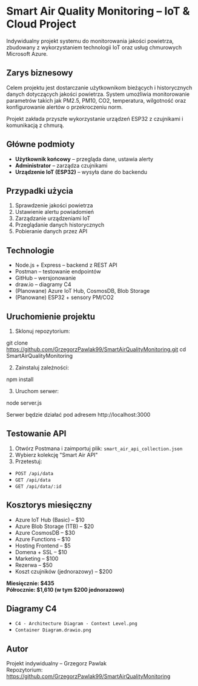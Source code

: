 # Smart Air Quality Monitoring – IoT & Cloud Project

Indywidualny projekt systemu do monitorowania jakości powietrza, zbudowany z wykorzystaniem technologii IoT oraz usług chmurowych Microsoft Azure.

## Zarys biznesowy

Celem projektu jest dostarczanie użytkownikom bieżących i historycznych danych dotyczących jakości powietrza. System umożliwia monitorowanie parametrów takich jak PM2.5, PM10, CO2, temperatura, wilgotność oraz konfigurowanie alertów o przekroczeniu norm.

Projekt zakłada przyszłe wykorzystanie urządzeń ESP32 z czujnikami i komunikacją z chmurą.

## Główne podmioty

- **Użytkownik końcowy** – przegląda dane, ustawia alerty
- **Administrator** – zarządza czujnikami
- **Urządzenie IoT (ESP32)** – wysyła dane do backendu

## Przypadki użycia

1. Sprawdzenie jakości powietrza  
2. Ustawienie alertu powiadomień  
3. Zarządzanie urządzeniami IoT  
4. Przeglądanie danych historycznych  
5. Pobieranie danych przez API

## Technologie

- Node.js + Express – backend z REST API
- Postman – testowanie endpointów
- GitHub – wersjonowanie
- draw.io – diagramy C4
- (Planowane) Azure IoT Hub, CosmosDB, Blob Storage
- (Planowane) ESP32 + sensory PM/CO2

## Uruchomienie projektu

1. Sklonuj repozytorium:
   
git clone https://github.com/GrzegorzPawlak99/SmartAirQualityMonitoring.git
cd SmartAirQualityMonitoring

2. Zainstaluj zależności:

npm install

3. Uruchom serwer:

node server.js 

Serwer będzie działać pod adresem http://localhost:3000

## Testowanie API

1. Otwórz Postmana i zaimportuj plik: `smart_air_api_collection.json`  
2. Wybierz kolekcję "Smart Air API"  
3. Przetestuj:
- `POST /api/data`
- `GET /api/data`
- `GET /api/data/:id`

## Kosztorys miesięczny

- Azure IoT Hub (Basic) – $10  
- Azure Blob Storage (1TB) – $20  
- Azure CosmosDB – $30  
- Azure Functions – $10  
- Hosting Frontend – $5  
- Domena + SSL – $10  
- Marketing – $100  
- Rezerwa – $50  
- Koszt czujników (jednorazowy) – $200

**Miesięcznie: $435**  
**Półrocznie: $1,610 (w tym $200 jednorazowo)**

## Diagramy C4

- `C4 - Architecture Diagram - Context Level.png`
- `Container Diagram.drawio.png`

## Autor

Projekt indywidualny – Grzegorz Pawlak  
Repozytorium: https://github.com/GrzegorzPawlak99/SmartAirQualityMonitoring
